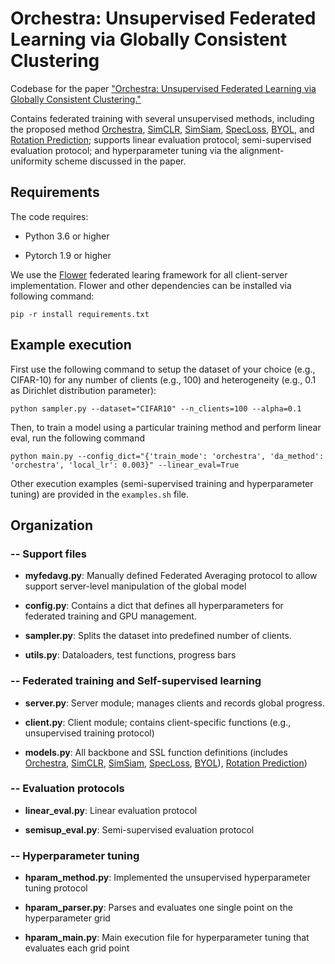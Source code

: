 # Orchestra: Unsupervised Federated Learning via Globally Consistent Clustering

Codebase for the paper ["Orchestra: Unsupervised Federated Learning via Globally Consistent Clustering."](https://arxiv.org/abs/2205.11506) 

Contains federated training with several unsupervised methods, including the proposed method [Orchestra](https://arxiv.org/abs/2205.11506), [SimCLR](https://arxiv.org/abs/2002.05709), [SimSiam](https://arxiv.org/abs/2011.10566), [SpecLoss](https://arxiv.org/abs/2106.04156), [BYOL](https://arxiv.org/abs/2006.07733), and [Rotation Prediction](https://arxiv.org/abs/1803.07728); supports linear evaluation protocol; semi-supervised evaluation protocol; and hyperparameter tuning via the alignment-uniformity scheme discussed in the paper.

## Requirements

The code requires:

* Python 3.6 or higher

* Pytorch 1.9 or higher

We use the [Flower](https://flower.dev) federated learing framework for all client-server implementation. Flower and other dependencies can be installed via following command:

```setup
pip -r install requirements.txt
```

## Example execution 

First use the following command to setup the dataset of your choice (e.g., CIFAR-10) for any number of clients (e.g., 100) and heterogeneity (e.g., 0.1 as Dirichlet distribution parameter):

```sampler
python sampler.py --dataset="CIFAR10" --n_clients=100 --alpha=0.1
```

Then, to train a model using a particular training method and perform linear eval, run the following command

```execution
python main.py --config_dict="{'train_mode': 'orchestra', 'da_method': 'orchestra', 'local_lr': 0.003}" --linear_eval=True
```

Other execution examples (semi-supervised training and hyperparameter tuning) are provided in the ```examples.sh``` file.

## Organization

### -- Support files

* **myfedavg.py**: Manually defined Federated Averaging protocol to allow support server-level manipulation of the global model

* **config.py**: Contains a dict that defines all hyperparameters for federated training and GPU management.

* **sampler.py**: Splits the dataset into predefined number of clients.

* **utils.py**: Dataloaders, test functions, progress bars

### -- Federated training and Self-supervised learning 

* **server.py**: Server module; manages clients and records global progress.

* **client.py**: Client module; contains client-specific functions (e.g., unsupervised training protocol)

* **models.py**: All backbone and SSL function definitions (includes [Orchestra](https://arxiv.org/abs/2205.11506), [SimCLR](https://arxiv.org/abs/2002.05709), [SimSiam](https://arxiv.org/abs/2011.10566), [SpecLoss](https://arxiv.org/abs/2106.04156), [BYOL](https://arxiv.org/abs/2006.07733)), [Rotation Prediction](https://arxiv.org/abs/1803.07728))

### -- Evaluation protocols 

* **linear_eval.py**: Linear evaluation protocol

* **semisup_eval.py**: Semi-supervised evaluation protocol

### -- Hyperparameter tuning 

* **hparam_method.py**: Implemented the unsupervised hyperparameter tuning protocol

* **hparam_parser.py**: Parses and evaluates one single point on the hyperparameter grid

* **hparam_main.py**: Main execution file for hyperparameter tuning that evaluates each grid point 

